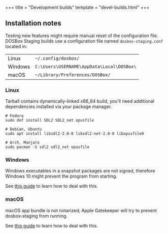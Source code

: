 +++
title = "Development builds"
template = "devel-builds.html"
+++

## Installation notes

Testing new features might require manual reset of the configuration
file.  DOSBox&nbsp;Staging builds use a configuration file named
`dosbox-staging.conf` located in:

<table>
  <tr>
    <td>Linux</td>
    <td><code>~/.config/dosbox/</code></td>
  </tr>
  <tr>
    <td>Windows</td>
    <td><code>C:\Users\USERNAME\AppData\Local\DOSBox\</code></td>
  </tr>
  <tr>
    <td>macOS</td>
    <td><code>~/Library/Preferences/DOSBox/</code></td>
  </tr>
</table>


### Linux

Tarball contains dynamically-linked x86\_64 build, you'll need additional
dependencies installed via your package manager.

    # Fedora
    sudo dnf install SDL2 SDL2_net opusfile

<em></em>

    # Debian, Ubuntu
    sudo apt install libsdl2-2.0-0 libsdl2-net-2.0-0 libopusfile0

<em></em>

    # Arch, Manjaro
    sudo pacman -S sdl2 sdl2_net opusfile


### Windows

Windows executables in a snapshot packages are not signed, therefore Windows 10
might prevent the program from starting.

See [this guide](/downloads/windows/#ms-ss) to learn how to deal with this.


### macOS

macOS app bundle is not notarized; Apple Gatekeeper  will try to prevent
dosbox&#8209;staging from running.

See [this guide](/downloads/macos/#apple-gatekeeper) to learn how to deal with
this.
